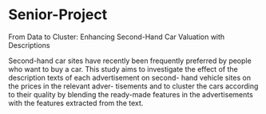 # Senior-Project
From Data to Cluster: Enhancing Second-Hand Car Valuation with Descriptions


Second-hand car sites have recently
been frequently preferred by people who want to buy
a car. This study aims to investigate the effect of the
description texts of each advertisement on second-
hand vehicle sites on the prices in the relevant adver-
tisements and to cluster the cars according to their
quality by blending the ready-made features in the
advertisements with the features extracted from the
text.

